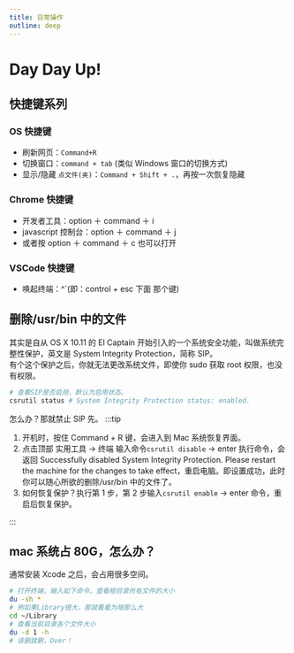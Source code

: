 ```yaml
---
title: 日常操作
outline: deep
---
```


# Day Day Up!

## 快捷键系列

### OS 快捷键

- 刷新网页：`Command+R`
- 切换窗口：`command + tab` (类似 Windows 窗口的切换方式)
- 显示/隐藏 `点文件(夹)`：`Command + Shift + .`，再按一次恢复隐藏

### Chrome 快捷键

- 开发者工具：option ＋ command ＋ i
- javascript 控制台：option ＋ command ＋ j
- 或者按 option ＋ command ＋ c 也可以打开

### VSCode 快捷键

- 唤起终端：^`(即：control + esc 下面 那个键)

## 删除/usr/bin 中的文件

其实是自从 OS X 10.11 的 El Captain 开始引入的一个系统安全功能，叫做系统完整性保护，英文是 System Integrity Protection，简称 SIP。  
有个这个保护之后，你就无法更改系统文件，即使你 sudo 获取 root 权限，也没有权限。

```bash
# 查看SIP是否启用，默认为启用状态。
csrutil status # System Integrity Protection status: enabled.
```

怎么办？那就禁止 SIP 先。
:::tip

1. 开机时，按住 Command + R 键，会进入到 Mac 系统恢复界面。
2. 点击顶部 实用工具 -> 终端 输入命令`csrutil disable` -> enter 执行命令，会返回 Successfully disabled System Integrity Protection. Please restart the machine for the changes to take effect，重启电脑。即设置成功，此时你可以随心所欲的删除/usr/bin 中的文件了。
3. 如何恢复保护？执行第 1 步，第 2 步输入`csrutil enable` -> enter 命令，重启后恢复保护。

:::

## mac 系统占 80G，怎么办？

通常安装 Xcode 之后，会占用很多空间。

```bash
# 打开终端，输入如下命令，查看根目录所有文件的大小
du -sh *
# 例如果Library很大，那就看看为啥那么大
cd ~/Library
# 查看当前目录各个文件大小
du -d 1 -h
# 该删就删，Over！
```
